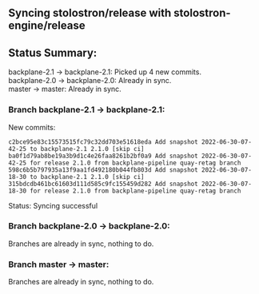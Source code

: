 ## Syncing stolostron/release with stolostron-engine/release

## Status Summary:

backplane-2.1 -> backplane-2.1: Picked up 4 new commits.  
backplane-2.0 -> backplane-2.0: Already in sync.  
master -> master: Already in sync.  

### Branch backplane-2.1 -> backplane-2.1:

New commits:

```
c2bce95e83c15573515fc79c32dd703e51618eda Add snapshot 2022-06-30-07-42-25 to backplane-2.1 2.1.0 [skip ci]
ba0f1d79ab8be19a3b9d1c4e26faa8261b2bf0a9 Add snapshot 2022-06-30-07-42-25 for release 2.1.0 from backplane-pipeline quay-retag branch
598c6b5b797935a13f9aa1fd492180b044fb803d Add snapshot 2022-06-30-07-18-30 to backplane-2.1 2.1.0 [skip ci]
315bdcdb461bc61603d111d585c9fc155459d282 Add snapshot 2022-06-30-07-18-30 for release 2.1.0 from backplane-pipeline quay-retag branch
```

Status: Syncing successful

### Branch backplane-2.0 -> backplane-2.0:

Branches are already in sync, nothing to do.

### Branch master -> master:

Branches are already in sync, nothing to do.
